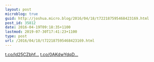 ```yaml
---
layout: post
microblog: true
guid: http://joshua.micro.blog/2016/04/18/t722187595468423169.html
post_id: 35812
date: 2016-04-19T09:18:35+1100
lastmod: 2019-07-30T17:41:23+1100
type: post
url: /2016/04/18/t722187595468423169.html
---
```

[t.co/ld25CZbhf...](https://t.co/ld25CZbhfL) [t.co/0AKdwYdqD...](https://t.co/0AKdwYdqDA)
